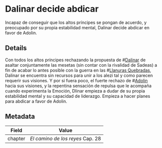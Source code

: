# Dalinar decide abdicar
Incapaz de conseguir que los altos príncipes se pongan de acuerdo, y preocupado por su propia estabilidad mental, Dalinar decide abdicar en favor de Adolin.

## Details
Con todos los altos príncipes rechazando la propuesta de #[Dalinar](characters/dalinar) de asaltar conjuntamente las mesetas (sin contar con la rivalidad de Sadeas) a fin de acabar lo antes posible con la guerra en las #[Llanuras Quebradas](locations/shattered-plains), Dalinar se encuentra sin recursos para unir a los alezi tal y como parecen requerir sus visiones. Y por si fuera poco, el fuerte rechazo de #[Adolin](characters/adolin) hacia sus visiones, y la repentina sensación de repulsa que le acompaña cuando experimenta la Emoción, Dlinar empieza a dudar de su propia estabilidad mental y su capacidad de liderazgo. Empieza a hacer planes para abdicar a favor de Adolin.

## Metadata
| Field | Value |
| ----- | ----- |
| chapter | *El camino de los reyes* Cap. 28 |
